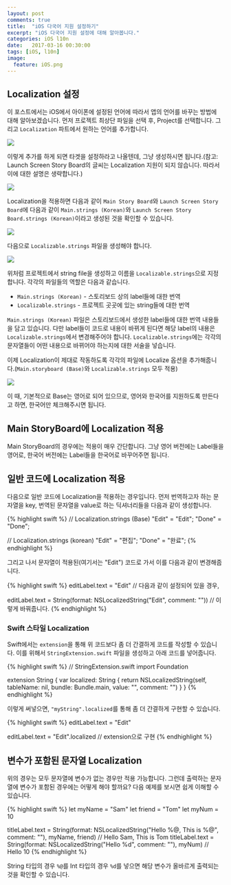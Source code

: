 ```yaml
---
layout: post
comments: true
title:  "iOS 다국어 지원 설정하기"
excerpt: "iOS 다국어 지원 설정에 대해 알아봅니다."
categories: iOS l10n
date:   2017-03-16 00:30:00
tags: [iOS, l10n]
image:
  feature: iOS.png
---
```


## Localization 설정

이 포스트에서는 iOS에서 아이폰에 설정된 언어에 따라서 앱의 언어를 바꾸는 방법에 대해 알아보겠습니다. 먼저 프로젝트 최상단 파일을 선택 후, Project를 선택합니다. 그리고 `Localization` 파트에서 원하는 언어를 추가합니다.

<img src="{{ site.imageUrl}}/2017-03/iOS_LanguageSupport/lang1.png">

이렇게 추가를 하게 되면 타겟을 설정하라고 나올텐데, 그냥 생성하시면 됩니다.(참고: Launch Screen Story Board의 글씨는 Localization 지원이 되지 않습니다. 따라서 이에 대한 설명은 생략합니다.)

<img src="{{ site.imageUrl}}/2017-03/iOS_LanguageSupport/lang2.png">

Localization을 적용하면 다음과 같이 `Main Story Board`와 `Launch Screen Story Board`에 다음과 같이 `Main.strings (Korean)`와 `Launch Screen Story Board.strings (Korean)`이라고 생성된 것을 확인할 수 있습니다.

<img src="{{ site.imageUrl}}/2017-03/iOS_LanguageSupport/lang3.png">

다음으로 `Localizable.strings` 파일을 생성해야 합니다.

<img src="{{ site.imageUrl}}/2017-03/iOS_LanguageSupport/lang5.png">

위처럼 프로젝트에서 string file을 생성하고 이름을 `Localizable.strings`으로 지정합니다. 각각의 파일들의 역할은 다음과 같습니다.

* `Main.strings (Korean)` - 스토리보드 상의 label들에 대한 번역
* `Localizable.strings` - 프로젝트 곳곳에 있는 string들에 대한 번역

`Main.strings (Korean)` 파일은 스토리보드에서 생성한 label들에 대한 번역 내용들을 담고 있습니다. 다만 label들이 코드로 내용이 바뀌게 된다면 해당 label의 내용은 `Localizable.strings`에서 변경해주어야 합니다. `Localizable.strings`에는 각각의 문자열들이 어떤 내용으로 바뀌어야 하는지에 대한 서술을 넣습니다.

이제 Localization이 제대로 작동하도록 각각의 파일에 Localize 옵션을 추가해줍니다.(`Main.storyboard (Base)`와 `Localizable.strings` 모두 적용)

<img src="{{ site.imageUrl}}/2017-03/iOS_LanguageSupport/lang4.png">

이 때, 기본적으로 Base는 영어로 되어 있으므로, 영어와 한국어를 지원하도록 만든다고 하면, 한국어만 체크해주시면 됩니다.

## Main StoryBoard에 Localization 적용

Main StoryBoard의 경우에는 적용이 매우 간단합니다. 그냥 영어 버전에는 Label들을 영어로, 한국어 버전에는 Label들을 한국어로 바꾸어주면 됩니다.


## 일반 코드에 Localization 적용

다음으로 일반 코드에 Localization을 적용하는 경우입니다. 먼저 번역하고자 하는 문자열을 key, 번역된 문자열을 value로 하는 딕셔너리들을 다음과 같이 생성합니다.

{% highlight swift %}
// Localization.strings (Base)
"Edit" = "Edit";
"Done" = "Done";

// Localization.strings (korean)
"Edit" = "편집";
"Done" = "완료";
{% endhighlight %}

그리고 나서 문자열이 적용된(여기서는 "Edit") 코드로 가서 이를 다음과 같이 변경해줍니다.

{% highlight swift %}
editLabel.text = "Edit" // 다음과 같이 설정되어 있을 경우,

editLabel.text = String(format: NSLocalizedString("Edit", comment: "")) // 이렇게 바꿔줍니다.
{% endhighlight %}

### Swift 스타일 Localization

Swift에서는 `extension`을 통해 위 코드보다 좀 더 간결하게 코드를 작성할 수 있습니다. 이를 위해서 `StringExtension.swift` 파일을 생성하고 아래 코드를 넣어줍니다.

{% highlight swift %}
// StringExtension.swift
import Foundation

extension String {
    var localized: String {
        return NSLocalizedString(self, tableName: nil, bundle: Bundle.main, value: "", comment: "")
    }
}
{% endhighlight %}

이렇게 써넣으면, `"myString".localized`를 통해 좀 더 간결하게 구현할 수 있습니다.

{% highlight swift %}
editLabel.text = "Edit"

editLabel.text = "Edit".localized // extension으로 구현
{% endhighlight %}

## 변수가 포함된 문자열 Localization

위의 경우는 모두 문자열에 변수가 없는 경우만 적용 가능합니다. 그런데 출력하는 문자열에 변수가 포함된 경우에는 어떻게 해야 할까요? 다음 예제를 보시면 쉽게 이해할 수 있습니다.

{% highlight swift %}
let myName = "Sam"
let friend = "Tom"
let myNum = 10

titleLabel.text = String(format: NSLocalizedString("Hello %@, This is %@", comment: ""), myName, friend) // Hello Sam, This is Tom
titleLabel.text = String(format: NSLocalizedString("Hello %d", comment: ""), myNum) // Hello 10
{% endhighlight %}

String 타입의 경우 `%@`를 Int 타입의 경우 `%d`를 넣으면 해당 변수가 올바르게 출력되는 것을 확인할 수 있습니다.
